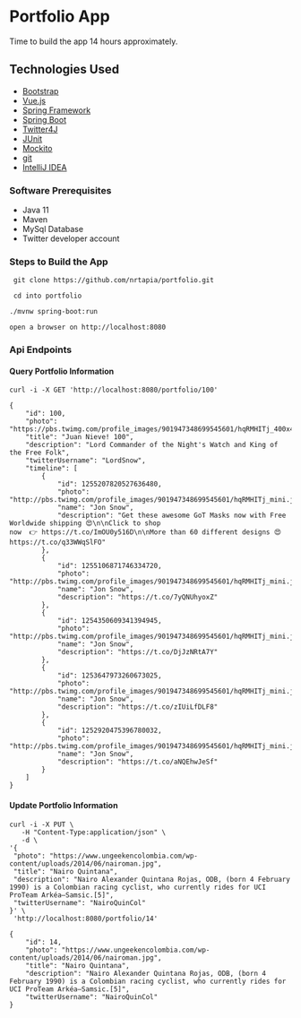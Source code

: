 # Portfolio App
Time to build the app 14 hours approximately.

## Technologies Used
* [Bootstrap](https://getbootstrap.com/)
* [Vue.js](https://vuejs.org/)
* [Spring Framework](https://spring.io/)
* [Spring Boot](https://spring.io/projects/spring-boot)
* [Twitter4J](http://twitter4j.org/en/)
* [JUnit](https://junit.org/)
* [Mockito](https://site.mockito.org/)
* [git](https://git-scm.com/)
* [IntelliJ IDEA](https://www.jetbrains.com/idea/)

### Software Prerequisites
* Java 11
* Maven
* MySql Database
* Twitter developer account

### Steps to Build the App
```
 git clone https://github.com/nrtapia/portfolio.git
```

```
 cd into portfolio
```

```
./mvnw spring-boot:run
```

```
open a browser on http://localhost:8080
```

### Api Endpoints

#### Query Portfolio Information   
```
curl -i -X GET 'http://localhost:8080/portfolio/100'
```
```
{
    "id": 100,
    "photo": "https://pbs.twimg.com/profile_images/901947348699545601/hqRMHITj_400x400.jpg",
    "title": "Juan Nieve! 100",
    "description": "Lord Commander of the Night's Watch and King of the Free Folk",
    "twitterUsername": "LordSnow",
    "timeline": [
        {
            "id": 1255207820527636480,
            "photo": "http://pbs.twimg.com/profile_images/901947348699545601/hqRMHITj_mini.jpg",
            "name": "Jon Snow",
            "description": "Get these awesome GoT Masks now with Free Worldwide shipping 😍\n\nClick to shop now  👉 https://t.co/ImOU0y516D\n\nMore than 60 different designs 😍 https://t.co/q33WWqSlFO"
        },
        {
            "id": 1255106871746334720,
            "photo": "http://pbs.twimg.com/profile_images/901947348699545601/hqRMHITj_mini.jpg",
            "name": "Jon Snow",
            "description": "https://t.co/7yQNUhyoxZ"
        },
        {
            "id": 1254350609341394945,
            "photo": "http://pbs.twimg.com/profile_images/901947348699545601/hqRMHITj_mini.jpg",
            "name": "Jon Snow",
            "description": "https://t.co/DjJzNRtA7Y"
        },
        {
            "id": 1253647973260673025,
            "photo": "http://pbs.twimg.com/profile_images/901947348699545601/hqRMHITj_mini.jpg",
            "name": "Jon Snow",
            "description": "https://t.co/zIUiLfDLF8"
        },
        {
            "id": 1252920475396780032,
            "photo": "http://pbs.twimg.com/profile_images/901947348699545601/hqRMHITj_mini.jpg",
            "name": "Jon Snow",
            "description": "https://t.co/aNQEhwJeSf"
        }
    ]
}
```


#### Update Portfolio Information   
```
curl -i -X PUT \
   -H "Content-Type:application/json" \
   -d \
'{
 "photo": "https://www.ungeekencolombia.com/wp-content/uploads/2014/06/nairoman.jpg",
 "title": "Nairo Quintana",
 "description": "Nairo Alexander Quintana Rojas, ODB, (born 4 February 1990) is a Colombian racing cyclist, who currently rides for UCI ProTeam Arkéa–Samsic.[5]",
 "twitterUsername": "NairoQuinCol"
}' \
 'http://localhost:8080/portfolio/14'
```

```
{
    "id": 14,
    "photo": "https://www.ungeekencolombia.com/wp-content/uploads/2014/06/nairoman.jpg",
    "title": "Nairo Quintana",
    "description": "Nairo Alexander Quintana Rojas, ODB, (born 4 February 1990) is a Colombian racing cyclist, who currently rides for UCI ProTeam Arkéa–Samsic.[5]",
    "twitterUsername": "NairoQuinCol"
}
```